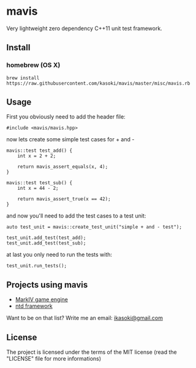 # mavis

Very lightweight zero dependency C++11 unit test framework.

## Install

### homebrew (OS X)

    brew install https://raw.githubusercontent.com/kasoki/mavis/master/misc/mavis.rb

## Usage

First you obviously need to add the header file:

    #include <mavis/mavis.hpp>

now lets create some simple test cases for + and -

    mavis::test test_add() {
        int x = 2 + 2;

        return mavis_assert_equals(x, 4);
    }

    mavis::test test_sub() {
        int x = 44 - 2;

        return mavis_assert_true(x == 42);
    }

and now you'll need to add the test cases to a test unit:

    auto test_unit = mavis::create_test_unit("simple + and - test");

    test_unit.add_test(test_add);
    test_unit.add_test(test_sub);

at last you only need to run the tests with:

    test_unit.run_tests();

## Projects using mavis

* [MarkIV game engine](https://github.com/Berling/MarkIV)
* [ntd framework](https://github.com/kasoki/ntd)

Want to be on that list? Write me an email: [ikasoki@gmail.com](mailto:ikasoki@gmail.com)

## License

The project is licensed under the terms of the MIT license (read the "LICENSE" file for more informations)
